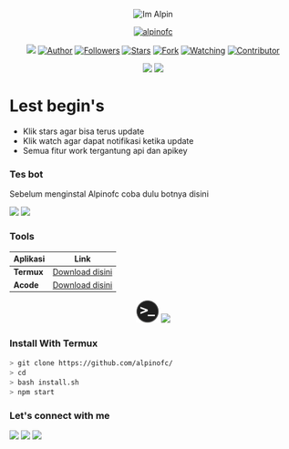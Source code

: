 
<P align="center">
    <img alt="Im Alpin" src ="https://i.ibb.co/4N87C5r/IMG-20210228-WA0301.jpg"width="180"

</P>

<p align="center">
<a href="https://github.com/alpinofc"><img title="alpinofc" src="https://img.shields.io/badge/github-Alpinofc-orange.svg?style=social&logo=github"></a>
</p>
<p align="center">
<img src="https://gpvc.arturio.dev/mrfzvx12" />
<a href="https://github.com/alpinofc"><img title="Author" src="https://img.shields.io/badge/SCRIP BOT BY Alpin-BOT-orange?style=for-the-badge&logo=github"></a>
<a href="https://github.com/alpinofc?tab=followers"><img title="Followers" src="https://img.shields.io/https://github.com/alpinofc?tab=followers&style=social"></a>
<a href="https://github.com/alpinofc/termux-whatsapp-bot/stargazers"><img title="Stars" src="https://img.shields.io/github/stars/mrfzvx12/termux-whatsapp-bot?&style=social"></a>
<a href="https://github.com/alpinofc?tab=packages"><img title="Fork" src="https://img.shields.io/github/forks/mrfzvx12/termux-whatsapp-bot?style=social"></a>
<a href="https://github.com/alpin/im-lexa-v2/watchers"><img title="Watching" src="https://img.shields.io/github/watchers/mrfzvx12/termux-whatsapp-bot?label=Watching&style=social"></a>
<a href="https://github.com/alpinofc/im-lexa-v2/watchers"><img title="Contributor" src="https://img.shields.io/github/contributors/mrfzvx12/termux-whatsapp-bot?logo=github&style=social"></a>
</p>
<p align="center">
<a href="https://github.com/alpinofc/im-lexa-v2"><img src="https://img.shields.io/github/repo-size/alpinofc/im-alpin-v2?label=Repo%20size&style=plastic"></a>
<a href="https://github.com/alpin/im-alpin-v2"><img src="https://img.shields.io/github/search/mrfzvx12/termux-whatsapp-bot/termux-whatsapp-bot?label=Search&style=plastic"></a>
</p>

# Lest begin's
* Klik stars agar bisa terus update
* Klik watch agar dapat notifikasi ketika update
* Semua fitur work tergantung api dan apikey

### Tes bot
Sebelum menginstal Alpinofc coba dulu botnya disini
<p>
<a href="https://chat.whatsapp.com/IwnS8eBtyuB6u7L63ZazbV" target="blank"><img src="https://img.shields.io/badge/Grup Whatsapp 1-30302f?style=flat&logo=whatsapp" /></a>
<a href="https://chat.whatsapp.com/IwnS8eBtyuB6u7L63ZazbV" target="blank"><img src="https://img.shields.io/badge/Grup Whatsapp 2-30302f?style=flat&logo=whatsapp" /></a>
</p>

### Tools
| Aplikasi | Link |
|--------|--------|
| **Termux** | [Download disini](https://play.google.com/store/apps/details?id=com.termux) |
| **Acode** | [Download disini](https://play.google.com/store/apps/ddetails?id=com.foxdebug.acodefree)|



<p align="center">
  <div align="center">
 <code><img height="40" src="https://raw.githubusercontent.com/github/explore/80688e429a7d4ef2fca1e82350fe8e3517d3494d/topics/terminal/terminal.png"></code>
 <code><img height="40" src="https://user-images.githubusercontent.com/72728486/108440991-c9196180-7286-11eb-910e-d95691565ec8.png"></code>

  </div>
  </p>


### Install With Termux

```bash
> git clone https://github.com/alpinofc/
> cd 
> bash install.sh
> npm start
```

### Let's connect with me
<p>
<a href="http://wa.me/6289690719275" target="blank"><img src="https://img.shields.io/badge/Whatsapp-30302f?style=flat&logo=whatsapp" /></a>
<a href="http://www.instagram.com/alpin_xploit?" target="blank"><img src="https://img.shields.io/badge/Instagram-30302f?style=flat&logo=instagram" /></a>
<a href="https://www.facebook.com/alpin.nugroho.980" target="blank"><img src="https://img.shields.io/badge/Facebook-30302f?style=flat&logo=facebook" /></a>
</p>


